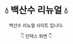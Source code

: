 <h1 align = 'center'> 💧 백산수 리뉴얼 💧 </h1>
<p align = 'center'> 백산수 리뉴얼 사이트 입니다. </p>

<p align = 'center'> 👇 인덱스 화면 👇 </p>
